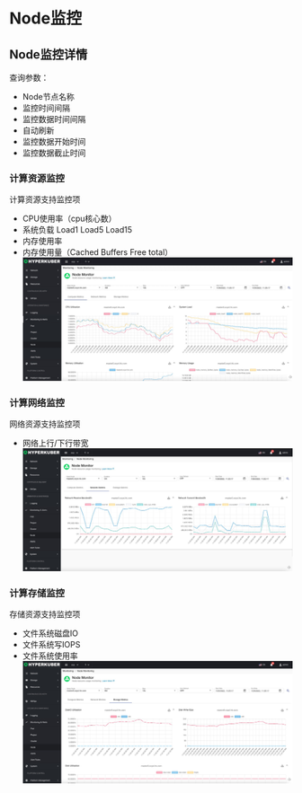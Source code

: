 # Node监控

## Node监控详情
查询参数：
* Node节点名称
* 监控时间间隔
* 监控数据时间间隔
* 自动刷新
* 监控数据开始时间
* 监控数据截止时间

### 计算资源监控
计算资源支持监控项
* CPU使用率（cpu核心数）
* 系统负载 Load1 Load5 Load15
* 内存使用率
* 内存使用量（Cached Buffers Free total）
![Minion](../../../assets/images/monitoring/node-compute.jpg)
### 计算网络监控
网络资源支持监控项
* 网络上行/下行带宽
![Minion](../../../assets/images/monitoring/node-network.jpg)
### 计算存储监控
存储资源支持监控项

* 文件系统磁盘IO
* 文件系统写IOPS
* 文件系统使用率
![Minion](../../../assets/images/monitoring/node-storage.jpg)
